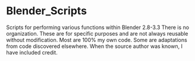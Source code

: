 # Blender_Scripts
Scripts for performing  various functions within Blender 2.8-3.3
There is no organization.
These are for specific purposes and are not always reusable without modification.
Most are 100% my own code. Some are adaptations from code discovered elsewhere. When the source author was known, I have included credit.

